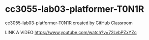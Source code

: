 # cc3055-lab03-platformer-T0N1R
cc3055-lab03-platformer-T0N1R created by GitHub Classroom

LINK A VIDEO
https://www.youtube.com/watch?v=72LvbPZxYZc
